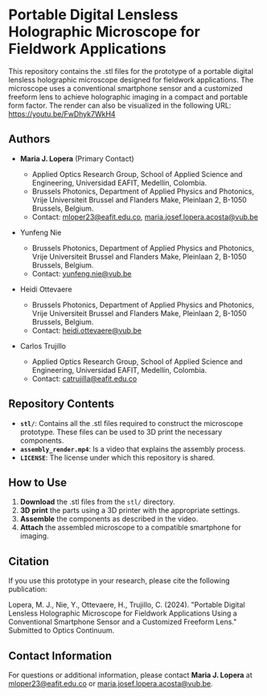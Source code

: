 # Portable Digital Lensless Holographic Microscope for Fieldwork Applications
This repository contains the .stl files for the prototype of a portable digital lensless holographic microscope designed for fieldwork applications. The microscope uses a conventional smartphone sensor and a customized freeform lens to achieve holographic imaging in a compact and portable form factor. The render can also be visualized in the following URL: https://youtu.be/FwDhyk7WkH4

## Authors
- **Maria J. Lopera** (Primary Contact) 
  - Applied Optics Research Group, School of Applied Science and Engineering, Universidad EAFIT, Medellín, Colombia.
  - Brussels Photonics, Department of Applied Physics and Photonics, Vrije Universiteit Brussel and Flanders Make, Pleinlaan 2, B-1050 Brussels, Belgium.
  - Contact: [mloper23@eafit.edu.co](mailto:mloper23@eafit.edu.co), [maria.josef.lopera.acosta@vub.be](mailto:maria.josef.lopera.acosta@vub.be)

- Yunfeng Nie
  - Brussels Photonics, Department of Applied Physics and Photonics, Vrije Universiteit Brussel and Flanders Make, Pleinlaan 2, B-1050 Brussels, Belgium.
  - Contact: [yunfeng.nie@vub.be](mailto:yunfeng.nie@vub.be)

- Heidi Ottevaere
  - Brussels Photonics, Department of Applied Physics and Photonics, Vrije Universiteit Brussel and Flanders Make, Pleinlaan 2, B-1050 Brussels, Belgium.
  - Contact: [heidi.ottevaere@vub.be](mailto:heidi.ottevaere@vub.be)

- Carlos Trujillo
  - Applied Optics Research Group, School of Applied Science and Engineering, Universidad EAFIT, Medellín, Colombia.
  - Contact: [catrujilla@eafit.edu.co](mailto:catrujilla@eafit.edu.co)

## Repository Contents
- **`stl/`**: Contains all the .stl files required to construct the microscope prototype. These files can be used to 3D print the necessary components.
- **`assembly_render.mp4`**: Is a video that explains the assembly process.
- **`LICENSE`**: The license under which this repository is shared.

## How to Use
1. **Download** the .stl files from the `stl/` directory.
2. **3D print** the parts using a 3D printer with the appropriate settings.
3. **Assemble** the components as described in the video.
4. **Attach** the assembled microscope to a compatible smartphone for imaging.

## Citation
If you use this prototype in your research, please cite the following publication:

Lopera, M. J., Nie, Y., Ottevaere, H., Trujillo, C. (2024). "Portable Digital Lensless Holographic Microscope for Fieldwork Applications Using a Conventional Smartphone Sensor and a Customized Freeform Lens." Submitted to Optics Continuum.

## Contact Information
For questions or additional information, please contact **Maria J. Lopera** at [mloper23@eafit.edu.co](mailto:mloper23@eafit.edu.co) or [maria.josef.lopera.acosta@vub.be](mailto:maria.josef.lopera.acosta@vub.be).
```

